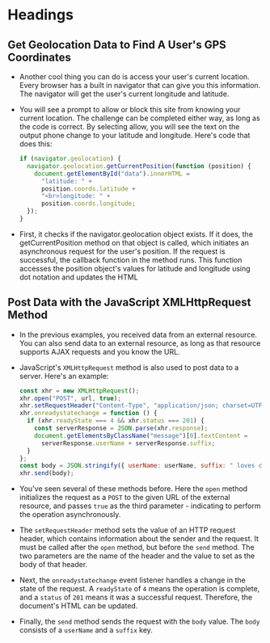 # Headings

## Get Geolocation Data to Find A User's GPS Coordinates

- Another cool thing you can do is access your user's current location. Every browser has a built in navigator that can give you this information. The navigator will get the user's current longitude and latitude.
- You will see a prompt to allow or block this site from knowing your current location. The challenge can be completed either way, as long as the code is correct. By selecting allow, you will see the text on the output phone change to your latitude and longitude. Here's code that does this:

  ```javascript
  if (navigator.geolocation) {
    navigator.geolocation.getCurrentPosition(function (position) {
      document.getElementById("data").innerHTML =
        "latitude: " +
        position.coords.latitude +
        "<br>longitude: " +
        position.coords.longitude;
    });
  }
  ```

- First, it checks if the navigator.geolocation object exists. If it does, the getCurrentPosition method on that object is called, which initiates an asynchronous request for the user's position. If the request is successful, the callback function in the method runs. This function accesses the position object's values for latitude and longitude using dot notation and updates the HTML

## Post Data with the JavaScript XMLHttpRequest Method

- In the previous examples, you received data from an external resource. You can also send data to an external resource, as long as that resource supports AJAX requests and you know the URL.

- JavaScript's `XMLHttpRequest` method is also used to post data to a server. Here's an example:

  ```javascript
  const xhr = new XMLHttpRequest();
  xhr.open("POST", url, true);
  xhr.setRequestHeader("Content-Type", "application/json; charset=UTF-8");
  xhr.onreadystatechange = function () {
    if (xhr.readyState === 4 && xhr.status === 201) {
      const serverResponse = JSON.parse(xhr.response);
      document.getElementsByClassName("message")[0].textContent =
        serverResponse.userName + serverResponse.suffix;
    }
  };
  const body = JSON.stringify({ userName: userName, suffix: " loves cats!" });
  xhr.send(body);
  ```

- You've seen several of these methods before. Here the `open` method initializes the request as a `POST` to the given URL of the external resource, and passes `true` as the third parameter - indicating to perform the operation asynchronously.
- The `setRequestHeader` method sets the value of an HTTP request header, which contains information about the sender and the request. It must be called after the `open` method, but before the `send` method. The two parameters are the name of the header and the value to set as the body of that header.
- Next, the `onreadystatechange` event listener handles a change in the state of the request. A `readyState` of `4` means the operation is complete, and a `status` of `201` means it was a successful request. Therefore, the document's HTML can be updated.
- Finally, the `send` method sends the request with the `body` value. The `body` consists of a `userName` and a `suffix` key.
